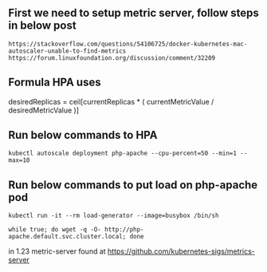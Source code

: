 ##  First we need to setup metric server, follow steps in below post

    https://stackoverflow.com/questions/54106725/docker-kubernetes-mac-autoscaler-unable-to-find-metrics
    https://forum.linuxfoundation.org/discussion/comment/32209 
    
## Formula HPA uses 

   desiredReplicas = ceil[currentReplicas * ( currentMetricValue / desiredMetricValue )]

    
##  Run below commands to HPA
    
    kubectl autoscale deployment php-apache --cpu-percent=50 --min=1 --max=10
    
##  Run below commands to put load on php-apache pod 

    kubectl run -it --rm load-generator --image=busybox /bin/sh

    while true; do wget -q -O- http://php-apache.default.svc.cluster.local; done


in 1.23 metric-server found at https://github.com/kubernetes-sigs/metrics-server
